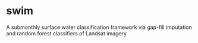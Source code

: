 # swim
A submonthly surface water classification framework via gap-fill imputation and random forest classifiers of Landsat imagery
